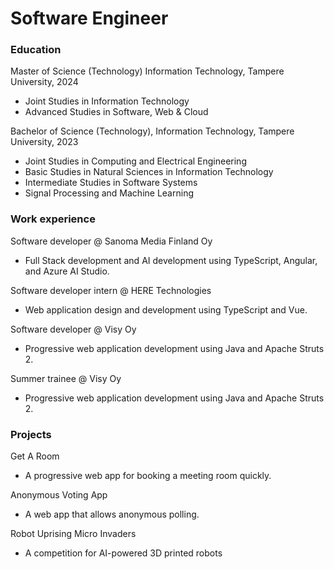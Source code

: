 # Software Engineer
### Education
Master of Science (Technology) Information Technology, Tampere University, 2024
- Joint Studies in Information Technology
- Advanced Studies in Software, Web & Cloud

Bachelor of Science (Technology), Information Technology, Tampere University, 2023
- Joint Studies in Computing and Electrical Engineering
- Basic Studies in Natural Sciences in Information Technology
- Intermediate Studies in Software Systems
- Signal Processing and Machine Learning


### Work experience
Software developer @ Sanoma Media Finland Oy
- Full Stack development and AI development using TypeScript, Angular, and Azure AI Studio.

Software developer intern @ HERE Technologies
- Web application design and development using TypeScript and Vue.

Software developer @ Visy Oy
- Progressive web application development using Java and Apache Struts 2.

Summer trainee @ Visy Oy
- Progressive web application development using Java and Apache Struts 2.


### Projects
Get A Room
- A progressive web app for booking a meeting room quickly.

Anonymous Voting App
- A web app that allows anonymous polling.

Robot Uprising Micro Invaders
- A competition for AI-powered 3D printed robots
